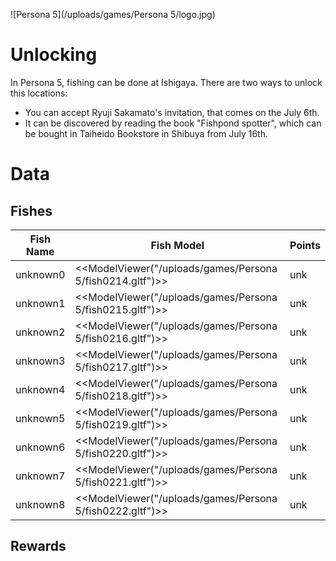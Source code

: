 ![Persona 5](/uploads/games/Persona 5/logo.jpg)

# Unlocking

In Persona 5, fishing can be done at Ishigaya. There are two ways to unlock this
locations:

- You can accept Ryuji Sakamato's invitation, that comes on the July 6th.
- It can be discovered by reading the book "Fishpond spotter", which can be
  bought in Taiheido Bookstore in Shibuya from July 16th.

# Data

## Fishes

Fish Name | Fish Model | Points
----------|--------------------------|----------
unknown0 | <<ModelViewer("/uploads/games/Persona 5/fish0214.gltf")>> | unk
unknown1 | <<ModelViewer("/uploads/games/Persona 5/fish0215.gltf")>> | unk
unknown2 | <<ModelViewer("/uploads/games/Persona 5/fish0216.gltf")>> | unk
unknown3 | <<ModelViewer("/uploads/games/Persona 5/fish0217.gltf")>> | unk
unknown4 | <<ModelViewer("/uploads/games/Persona 5/fish0218.gltf")>> | unk
unknown5 | <<ModelViewer("/uploads/games/Persona 5/fish0219.gltf")>> | unk
unknown6 | <<ModelViewer("/uploads/games/Persona 5/fish0220.gltf")>> | unk
unknown7 | <<ModelViewer("/uploads/games/Persona 5/fish0221.gltf")>> | unk
unknown8 | <<ModelViewer("/uploads/games/Persona 5/fish0222.gltf")>> | unk


## Rewards
